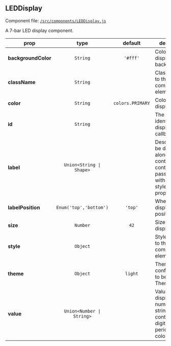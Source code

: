 
## LEDDisplay

Component file: [`/src/components/LEDDisplay.js`](/src/components/LEDDisplay.react.js)

A 7-bar LED display component.

prop | type | default | description
---- | :----: | :-------: | -----------
**backgroundColor** | `String` | `'#fff'` | Color of the display's background
**className** | `String` |  | Class to apply to the root component element
**color** | `String` | `colors.PRIMARY` | Color of the display
**id** | `String` |  | The ID used to identify the display in Dash callbacks
**label** | `Union<String \| Shape>` |  | Description to be displayed alongside the control. To control styling, pass an object with label and style properties
**labelPosition** | `Enum('top','bottom')` | `'top'` | Where the display label is positioned
**size** | `Number` | `42` | Size of the display
**style** | `Object` |  | Style to apply to the root component element
**theme** | `Object` | `light` | Theme configuration to be set by a ThemeProvider
**value** | `Union<Number \| String>` |  | Value to be displayed. A number or a string containing only digits (0-9), periods, and colons.
